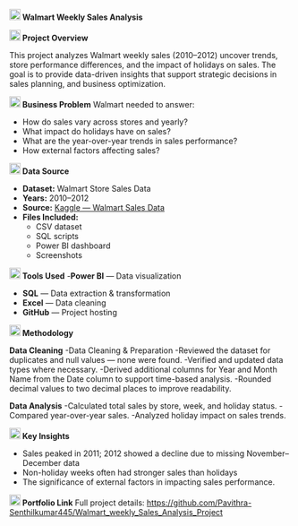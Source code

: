   **<img width="20" height="20" alt="store (1)" src="https://github.com/user-attachments/assets/649ac920-9416-42cf-aeae-79a37fa2241a" />
    Walmart Weekly Sales Analysis**

 
 **<img width="20" height="20" alt="bar-chart" src="https://github.com/user-attachments/assets/0d692803-97c6-41ce-b00d-03d350f56def" />
Project Overview**
  
  This project analyzes Walmart weekly sales (2010–2012) uncover trends, store performance differences, and the impact of holidays on sales. The goal is to provide data-driven insights that support strategic decisions in sales planning, and business optimization.

**<img width="20" height="20" alt="target (1)" src="https://github.com/user-attachments/assets/fd5fe703-1285-45ab-b863-71c9d6add488" />
Business Problem**
Walmart needed to answer:
- How do sales vary across stores and yearly?
- What impact do holidays have on sales?
- What are the year-over-year trends in sales performance?
- How external factors affecting sales?

  
**<img width="20" height="20" alt="data-collection" src="https://github.com/user-attachments/assets/698e83bb-6bae-46d1-96ab-f73775c20a25" />
Data Source**
- **Dataset:** Walmart Store Sales Data  
- **Years:** 2010–2012  
- **Source:** [Kaggle — Walmart Sales Data](https://www.kaggle.com/datasets/mikhail1681/walmart-sales) 
- **Files Included:**  
  - CSV dataset  
  - SQL scripts  
  - Power BI dashboard  
  - Screenshots
  
**<img width="20" height="20" alt="settings" src="https://github.com/user-attachments/assets/6693a252-51b4-4ef0-b94a-6287d37c13e7" />
Tools Used**
-**Power BI** — Data visualization  
- **SQL** — Data extraction & transformation  
- **Excel** — Data cleaning  
- **GitHub** — Project hosting

**<img width="20" height="20" alt="methodology" src="https://github.com/user-attachments/assets/57583b9f-bd9d-4d47-9631-706eaef82de5" />
Methodology**
 
  **Data Cleaning**
-Data Cleaning & Preparation
-Reviewed the dataset for duplicates and null values — none were found.
-Verified and updated data types where necessary.
-Derived additional columns for Year and Month Name from the Date column to support time-based analysis.
-Rounded decimal values to two decimal places to improve readability.

  **Data Analysis**
-Calculated total sales by store, week, and holiday status.
-Compared year-over-year sales.
-Analyzed holiday impact on sales trends.
  

**<img width="20" height="20" alt="exploration" src="https://github.com/user-attachments/assets/e51e94eb-f8c3-4264-b783-0611762800d4" />
Key Insights**
- Sales peaked in 2011; 2012 showed a decline due to missing November–December data  
- Non-holiday weeks often had stronger sales than holidays  
- The significance of external factors in impacting sales performance.

**<img width="20" height="20" alt="link" src="https://github.com/user-attachments/assets/67e64927-4348-4c3f-bbec-24a414945967" />
Portfolio Link**
Full project details: https://github.com/Pavithra-Senthilkumar445/Walmart_weekly_Sales_Analysis_Project
